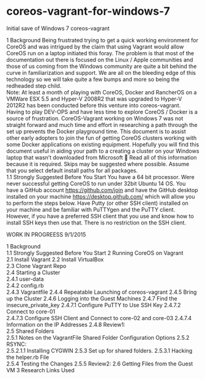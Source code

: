 # coreos-vagrant-for-windows-7
Initial save of Windows 7 coreos-vagrant

1	Background
Being frustrated trying to get a quick working environment for CoreOS and was intrigued by the claim that using Vagrant would allow CoreOS run on a laptop initiated this foray.  The problem is that most of the documentation out there is focused on the Linux / Apple communities and those of us coming from the Windows community are quite a bit behind the curve in familiarization and support.  We are all on the bleeding edge of this technology so we will take quite a few bumps and more so being the redheaded step child.  
Note:  At least a month of playing with CoreOS, Docker and RancherOS on a VMWare ESX 5.5 and Hyper-V 2008R2 that was upgraded to Hyper-V 2012R2 has been conducted before this venture into coreos-vagrant.  Having to play DEV-OPS and have less time to explore CoreOS / Docker is a source of frustration.   CoreOS-Vagrant working on Windows 7 was not straight forward and much time and effort in researching a path through the set up prevents the Docker playground time.
This document is to assist other early adopters to join the fun of getting CoreOS clusters working with some Docker applications on existing equipment.  Hopefully you will find this document useful in aiding your path to a creating a cluster on your Windows laptop that wasn’t downloaded from Microsoft 
Read all of this information because it is required.  Skips may be suggested where possible.  Assume that you select default install paths for all packages.  
1.1	Strongly Suggested Before You Start
You have a 64 bit processor.  Were never successful getting CoreOS to run under 32bit Ubuntu 14 OS.
You have a GitHub account https://github.com/join and have the GitHub desktop installed on your machine https://desktop.github.com/ which will allow you to perform the steps below.
Have Putty (or other SSH client) installed on your machine and be familiar with PuTTYgen and the PuTTY client.  However, if you have a preferred SSH client that you use and know how to install SSH keys then use that.  There is no restriction on the SSH client.  

WORK IN PROGREESS  9/1/2015

1	Background	
1.1	Strongly Suggested Before You Start
2	Running CoreOS on Vagrant	
2.1	Install Vagrant
2.2	Install VirtualBox	
2.3	Clone Vagrant Repo	
2.4	Starting a Cluster	
2.4.1	user-data	
2.4.2	config.rb	
2.4.3	Vagrantfile
2.4.4	Repeatable Launching of coreos-vagrant
2.4.5	Bring up the Cluster
2.4.6	Logging into the Guest Machines	
2.4.7	Find the insecure_private_key
2.4.7.1	Configure PuTTY to Use SSH Key
2.4.7.2	Connect to core-01	
2.4.7.3	Configure SSH Client and Connect to core-02 and core-03	
2.4.7.4	Information on the IP Addresses	
2.4.8	Review1:	
2.5	Shared Folders	
2.5.1	Notes on the VagrantFile Shared Folder Configuration Options
2.5.2	RSYNC:	
2.5.2.1.1	Installing CYGWIN
2.5.3	Set up for shared folders.
2.5.3.1	Hacking the helper.rb File	
2.5.4	Testing the Changes
2.5.5	Review2:
2.6	Getting Files from the Guest VM	
3	Research Links Used	

